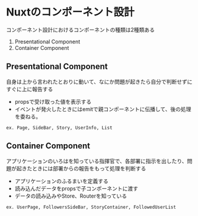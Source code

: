 # Nuxtのコンポーネント設計

コンポーネント設計におけるコンポーネントの種類は2種類ある

1. Presentational Component
2. Container Component

## Presentational Component

自身は上から言われたとおりに動いて、なにか問題が起きたら自分で判断せずにすぐに上に報告する

- propsで受け取った値を表示する
- イベントが発火したときにはemitで親コンポーネントに伝播して、後の処理を委ねる。

```
ex. Page, SideBar, Story, UserInfo, List
```

## Container Component 

アプリケーションのいろはを知っている指揮官で、各部署に指示を出したり、問題が起きたときには部署からの報告をもって処理を判断する

- アプリケーションのふるまいを定義する
- 読み込んだデータをpropsで子コンポーネントに渡す
- データの読み込みやStore、Routerを知っている

```
ex. UserPage, FollowersSideBar, StoryContainer, FollowedUserList
```
